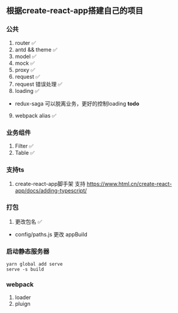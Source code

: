 ## 根据create-react-app搭建自己的项目

### 公共
1. router ✅
2. antd && theme ✅
3. model ✅
4. mock ✅
5. proxy ✅
6. request ✅ 
7. request 错误处理 ✅
8. loading  ✅
  - redux-saga 可以脱离业务，更好的控制loading **todo**
9. webpack alias ✅


### 业务组件
1. Filter ✅
2. Table ✅

### 支持ts
1. create-react-app脚手架 支持
https://www.html.cn/create-react-app/docs/adding-typescript/

### 打包
1. 更改包名 ✅ 
- config/paths.js 更改 appBuild

### 启动静态服务器
```
yarn global add serve
serve -s build
```
### webpack
1. loader
2. pluign